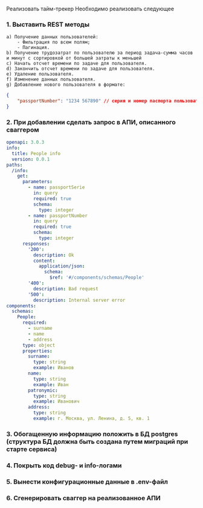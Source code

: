 Реализовать тайм-трекер
Необходимо реализовать следующее


### 1. Выставить REST методы
    a) Получение данных пользователей:
        - Фильтрация по всем полям;
        - Пагинация.
    b) Получение трудозатрат по пользователю за период задача-сумма часов и минут с сортировкой от большей затраты к меньшей
    c) Начать отсчет времени по задаче для пользователя.
    d) Закончить отсчет времени по задаче для пользователя.
    e) Удаление пользователя.
    f) Изменение данных пользователя.
    g) Добавление нового пользователя в формате:
```json
{
	"passportNumber": "1234 567890" // серия и номер паспорта пользователя
}
```
### 2. При добавлении сделать запрос в АПИ, описанного сваггером
```yaml
openapi: 3.0.3
info:
  title: People info
  version: 0.0.1
paths:
  /info:
    get:
      parameters:
        - name: passportSerie
          in: query
          required: true
          schema:
            type: integer
        - name: passportNumber
          in: query
          required: true
          schema:
            type: integer
      responses:
        '200':
          description: Ok
          content:
            application/json:
              schema:
                $ref: '#/components/schemas/People'
        '400':
          description: Bad request
        '500':
          description: Internal server error
components:
  schemas:
    People:
      required:
        - surname
        - name
        - address
      type: object
      properties:
        surname:
          type: string
          example: Иванов
        name:
          type: string
          example: Иван
        patronymic:
          type: string
          example: Иванович
        address:
          type: string
          example: г. Москва, ул. Ленина, д. 5, кв. 1
```
### 3. Обогащенную информацию положить в БД postgres (структура БД должна быть создана путем миграций при старте сервиса)
### 4. Покрыть код debug- и info-логами
### 5. Вынести конфигурационные данные в .env-файл
### 6. Сгенерировать сваггер на реализованное АПИ

